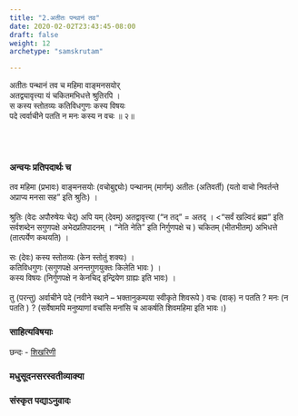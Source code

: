 ```yaml
---
title: "2.अतीतः पन्थानं तव"
date: 2020-02-02T23:43:45-08:00
draft: false
weight: 12
archetype: "samskrutam"

---
```


अतीतः पन्थानं तव च महिमा वाङ्मनसयोर्
<br/>अतद्व्यावृत्त्या यं चकितमभिधत्ते श्रुतिरपि ।
<br/>स कस्य स्तोतव्यः कतिविधगुणः कस्य विषयः
<br/>पदे त्वर्वाचीने पतति न मनः कस्य न वचः ॥ २॥
<br/>

<br/><br/>

### अन्वयः प्रतिपदार्थः च

तव महिमा (प्रभावः) वाङ्मनसयोः (वचोबुद्द्योः) पन्थानम् (मार्गम्) अतीतः (अतिवर्ती) (यतो वाचो निवर्तन्ते अप्राप्य मनसा सह” इति श्रुतिः) । <br/><br/> श्रुतिः (वेदः अपौरुषेयः चेद्) अपि यम् (देवम्) अतद्वावृत्त्या (“न तद्” = अतद् । <“सर्वं खल्विदं ब्रह्म” इति सर्वशब्देन सगुणपक्षे अभेदप्रतिपादनम् । “नेति नेति” इति निर्गुणपक्षे च ) चकितम् (भीतभीतम्) अभिधत्ते (तात्पर्येण कथयति) ।<br/><br/> सः (देवः) कस्य स्तोतव्यः (केन स्तोतुं शक्यः) । <br/>कतिविधगुणः (सगुणपक्षे अनन्तगुणयुक्तः किलेति भावः ) । <br/>कस्य विषयः (निर्गुणपक्षे न केनचिद् इन्द्रियेण ग्राह्यः इति भावः) । <br/><br/>तु (परन्तु) अर्वाचीने पदे  (नवीने स्थाने – भक्तानुकम्पया स्वीकृते शिवरूपे ) वचः (वाक्) न पतति ? मनः (न पतति ) ?  (सर्वेषामपि मनुष्याणां वचांसि मनांसि च आकर्षति शिवमहिमा इति भावः।)


### साहित्यविषयाः 

छन्दः - [शिखरिणी](/sahitya-shaastra-parichaya/chandas-prakarana/08_shikharini/) 


### मधुसूदनसरस्वतीव्याक्या

### संस्कृत पद्याऽनुवादः